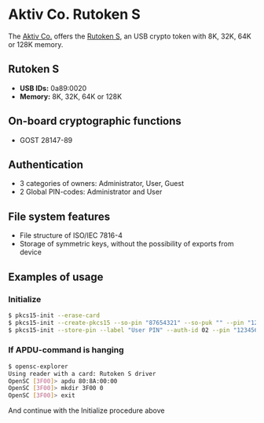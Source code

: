 # Aktiv Co. Rutoken S

The [Aktiv Co.](http://www.aktiv-company.ru/) offers the [Rutoken S](https://www.rutoken.ru/products/all/rutoken-s/), an USB crypto token with 8K, 32K, 64K or 128K memory.

## Rutoken S

* **USB IDs:** 0a89:0020
* **Memory:** 8K, 32K, 64K or 128K

## On-board cryptographic functions

* GOST 28147-89

## Authentication

* 3 categories of owners: Administrator, User, Guest
* 2 Global PIN-codes: Administrator and User

## File system features

* File structure of ISO/IEC 7816-4
* Storage of symmetric keys, without the possibility of exports from device

## Examples of usage

### Initialize

```bash
$ pkcs15-init --erase-card
$ pkcs15-init --create-pkcs15 --so-pin "87654321" --so-puk "" --pin "12345678"
$ pkcs15-init --store-pin --label "User PIN" --auth-id 02 --pin "12345678" --puk ""
```

### If APDU-command is hanging

```bash
$ opensc-explorer
Using reader with a card: Rutoken S driver
OpenSC [3F00]> apdu 80:8A:00:00
OpenSC [3F00]> mkdir 3F00 0
OpenSC [3F00]> exit
```

And continue with the Initialize procedure above
